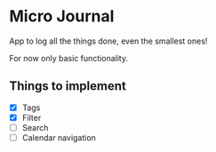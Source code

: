 # Micro Journal
App to log all the things done, even the smallest ones!

For now only basic functionality.

## Things to implement
- [x] Tags
- [x] Filter
- [ ] Search
- [ ] Calendar navigation